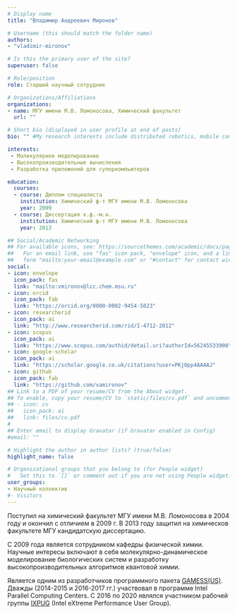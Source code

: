 ```yaml
---
# Display name
title: "Владимир Андреевич Миронов"

# Username (this should match the folder name)
authors:
- "vladimir-mironov"

# Is this the primary user of the site?
superuser: false

# Role/position
role: Старший научный сотрудник

# Organizations/Affiliations
organizations:
- name: МГУ имени М.В. Ломоносова, Химический факультет
  url: ""

# Short bio (displayed in user profile at end of posts)
bio: "" #My research interests include distributed robotics, mobile computing and programmable matter.

interests:
 - Молекулярное моделирование
 - Высокопроизводительные вычисления
 - Разработка приложений для суперкомпьютеров

education:
  courses:
  - course: Диплом специалиста
    institution: Химический ф-т МГУ имени М.В. Ломоносова
    year: 2009
  - course: Диссертация к.ф.-м.н.
    institution: Химический ф-т МГУ имени М.В. Ломоносова
    year: 2013

## Social/Academic Networking
## For available icons, see: https://sourcethemes.com/academic/docs/page-builder/#icons
##   For an email link, use "fas" icon pack, "envelope" icon, and a link in the
##   form "mailto:your-email@example.com" or "#contact" for contact widget.
social:
- icon: envelope
  icon_pack: fas
  link: "mailto:vmironov@lcc.chem.msu.ru"
- icon: orcid
  icon_pack: fab
  link: "https://orcid.org/0000-0002-9454-5823"
- icon: researcherid
  icon_pack: ai
  link: "http://www.researcherid.com/rid/I-4712-2012"
- icon: scopus
  icon_pack: ai
  link: "https://www.scopus.com/authid/detail.uri?authorId=56245533900"
- icon: google-scholar
  icon_pack: ai
  link: "https://scholar.google.co.uk/citations?user=PKjOpp4AAAAJ"
- icon: github
  icon_pack: fab
  link: "https://github.com/vamironov"
## Link to a PDF of your resume/CV from the About widget.
## To enable, copy your resume/CV to `static/files/cv.pdf` and uncomment the lines below.
## - icon: cv
##   icon_pack: ai
##   link: files/cv.pdf
#
## Enter email to display Gravatar (if Gravatar enabled in Config)
#email: ""

# Highlight the author in author lists? (true/false)
highlight_name: false

# Organizational groups that you belong to (for People widget)
#   Set this to `[]` or comment out if you are not using People widget.
user_groups:
- Научный коллектив
#- Visitors
---
```

Поступил на химический факультет МГУ имени М.В. Ломоносова в 2004 году и окончил с отличием в 2009 г. В 2013 году защитил на химическов факультете МГУ кандидатскую диссертацию.

С 2009 года является сотрудником кафедры физической химии. Научные интересы включают в себя молекулярно-динамическое моделирование биологических систем и разработку высокопроизводительных алгоритмов квантовой химии.

Является одним из разработчиков программного пакета [GAMESS(US)](https://www.msg.chem.iastate.edu/gamess/). Дважды (2014-2015 и 2016-2017 гг.) участвовал в программе Intel Parallel Computing Centers. С 2016 по 2020 являлся участником рабочей группы [IXPUG](https://www.ixpug.org/) (Intel eXtreme Performance User Group).